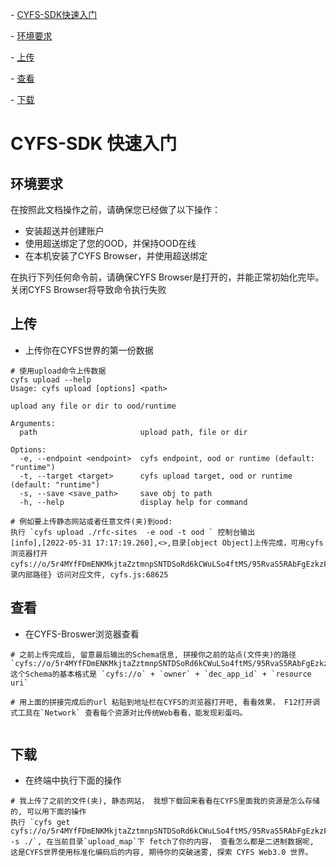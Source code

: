 \- [CYFS-SDK快速入门](#CYFS-SDK快速入门)

 \- [环境要求](#环境要求)

 \- [上传](#上传)

 \- [查看](#查看)

 \- [下载](#下载)

# CYFS-SDK 快速入门

## 环境要求

在按照此文档操作之前，请确保您已经做了以下操作：
- 安装超送并创建账户
- 使用超送绑定了您的OOD，并保持OOD在线
- 在本机安装了CYFS Browser，并使用超送绑定

在执行下列任何命令前，请确保CYFS Browser是打开的，并能正常初始化完毕。关闭CYFS Browser将导致命令执行失败

## 上传

+ 上传你在CYFS世界的第一份数据

```shell
# 使用upload命令上传数据
cyfs upload --help
Usage: cyfs upload [options] <path>

upload any file or dir to ood/runtime

Arguments:
  path                       upload path, file or dir

Options:
  -e, --endpoint <endpoint>  cyfs endpoint, ood or runtime (default: "runtime")
  -t, --target <target>      cyfs upload target, ood or runtime (default: "runtime")
  -s, --save <save_path>     save obj to path
  -h, --help                 display help for command

# 例如要上传静态网站或者任意文件(夹)到ood:
执行 `cyfs upload ./rfc-sites  -e ood -t ood ` 控制台输出
[info],[2022-05-31 17:17:19.260],<>,目录[object Object]上传完成，可用cyfs浏览器打开cyfs://o/5r4MYfFDmENKMkjtaZztmnpSNTDSoRd6kCWuLSo4ftMS/95RvaS5RAbFgEzkzFXima9DMKT4yjtHuorxSczbVzSrG/{目录内部路径} 访问对应文件, cyfs.js:68625

```

## 查看

+ 在CYFS-Broswer浏览器查看

```shell
# 之前上传完成后, 留意最后输出的Schema信息, 拼接你之前的站点(文件夹)的路径
`cyfs://o/5r4MYfFDmENKMkjtaZztmnpSNTDSoRd6kCWuLSo4ftMS/95RvaS5RAbFgEzkzFXima9DMKT4yjtHuorxSczbVzSrG/index.html`
这个Schema的基本格式是 `cyfs://o` + `owner` + `dec_app_id` + `resource uri`

# 用上面的拼接完成后的url 粘贴到地址栏在CYFS的浏览器打开吧, 看看效果， F12打开调式工具在`Network` 查看每个资源对比传统Web看看，能发现彩蛋吗。


```



## 下载

+ 在终端中执行下面的操作

``` shell
# 我上传了之前的文件(夹), 静态网站， 我想下载回来看看在CYFS里面我的资源是怎么存储的, 可以用下面的操作
执行 `cyfs get cyfs://o/5r4MYfFDmENKMkjtaZztmnpSNTDSoRd6kCWuLSo4ftMS/95RvaS5RAbFgEzkzFXima9DMKT4yjtHuorxSczbVzSrG  -s ./`, 在当前目录`upload_map`下 fetch了你的内容， 查看怎么都是二进制数据呢, 这是CYFS世界使用标准化编码后的内容, 期待你的突破迷雾, 探索 CYFS Web3.0 世界。


```



